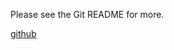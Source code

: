 Please see the Git README for more.

[github](https://github.com/solana-labs/solana-program-library/tree/master/token_metadata/README.md)
